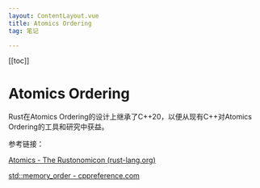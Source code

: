 ```yaml
---
layout: ContentLayout.vue
title: Atomics Ordering
tag: 笔记

---
```


[[toc]]

# Atomics Ordering

Rust在Atomics Ordering的设计上继承了C++20，以便从现有C++对Atomics Ordering的工具和研究中获益。







参考链接：

[Atomics - The Rustonomicon (rust-lang.org)](https://doc.rust-lang.org/nomicon/atomics.html)

[std::memory_order - cppreference.com](https://en.cppreference.com/w/cpp/atomic/memory_order)

